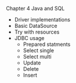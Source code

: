 Chapter 4 Java and SQL

- Driver implementations
- Basic DataSource
- Try with resources
- JDBC usage
  - Prepared statments
  - Select single
  - Select multi
  - Update
  - Delete
  - Insert
